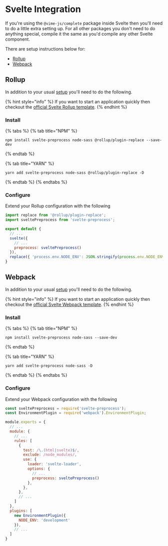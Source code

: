 # Svelte Integration

If you're using the `@vime-js/complete` package inside Svelte then you'll need to do a little extra 
setting up. For all other packages you don't need to do anything special, compile it the same as you'd 
compile any other Svelte component.

There are setup instructions below for:

- [Rollup](#rollup)
- [Webpack](#webpack)

## Rollup

In addition to your usual [setup](../complete/setup.md) you'll need to do the following.

{% hint style="info" %}
If you want to start an application quickly then checkout the [official Svelte Rollup template][svelte-rollup-template].
{% endhint %}

[svelte-rollup-template]: https://github.com/sveltejs/template

### Install 

{% tabs %}
{% tab title="NPM" %}
```
npm install svelte-preprocess node-sass @rollup/plugin-replace --save-dev
```
{% endtab %}

{% tab title="YARN" %}
```
yarn add svelte-preprocess node-sass @rollup/plugin-replace -D
```
{% endtab %}
{% endtabs %}

### Configure

Extend your Rollup configuration with the following

```js
import replace from '@rollup/plugin-replace';
import sveltePreprocess from 'svelte-preprocess';

export default {
  // ...
  svelte({
    // ...
    preprocess: sveltePreprocess()
  }),
  replace({ 'process.env.NODE_ENV': JSON.stringify(process.env.NODE_ENV) })
}
```

## Webpack

In addition to your usual [setup](../complete/setup.md) you'll need to do the following.

{% hint style="info" %}
If you want to start an application quickly then checkout the [official Svelte Webpack template][svelte-webpack-template].
{% endhint %}

[svelte-webpack-template]: https://github.com/sveltejs/template-webpack

### Install 

{% tabs %}
{% tab title="NPM" %}
```
npm install svelte-preprocess node-sass --save-dev
```
{% endtab %}

{% tab title="YARN" %}
```
yarn add svelte-preprocess node-sass -D
```
{% endtab %}
{% endtabs %}

### Configure

Extend your Webpack configuration with the following

```js
const sveltePreprocess = require('svelte-preprocess');
const EnvironmentPlugin = require('webpack').EnvironmentPlugin;

module.exports = {
  // ...
  module: {
    // ...
    rules: [
      {
        test: /\.(html|svelte)$/,
        exclude: /node_modules/,
        use: {
          loader: 'svelte-loader',
          options: {
            // ...
            preprocess: sveltePreprocess()
          },
        },
      },
      // ...
    ]
  },
  plugins: [
    new EnvironmentPlugin({
      NODE_ENV: 'development'
    }),
    // ...
  ]
}
```
